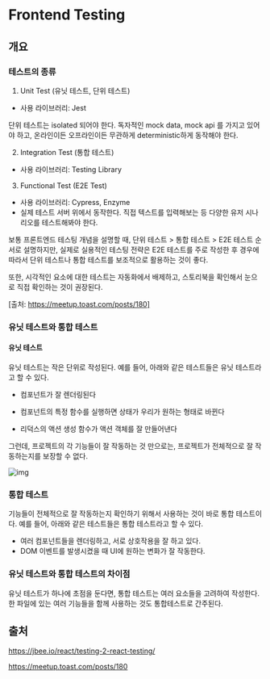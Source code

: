 # Frontend Testing

## 개요

### 테스트의 종류

1) Unit Test (유닛 테스트, 단위 테스트)

- 사용 라이브러리: Jest

단위 테스트는 isolated 되어야 한다. 독자적인 mock data, mock api 를 가지고 있어야 하고, 온라인이든 오프라인이든 무관하게 deterministic하게 동작해야 한다.

2) Integration Test (통합 테스트)

- 사용 라이브러리: Testing Library

3) Functional Test (E2E Test)

- 사용 라이브러리: Cypress, Enzyme
- 실제 테스트 서버 위에서 동작한다. 직접 텍스트를 입력해보는 등 다양한 유저 시나리오를 테스트해봐야 한다.

보통 프론트엔드 테스팅 개념을 설명할 때, 단위 테스트 > 통합 테스트 > E2E 테스트 순서로 설명하지만, 실제로 실용적인 테스팅 전략은 E2E 테스트를 주로 작성한 후 경우에 따라서 단위 테스트나 통합 테스트를 보조적으로 활용하는 것이 좋다.

또한, 시각적인 요소에 대한 테스트는 자동화에서 배제하고, 스토리북을 확인해서 눈으로 직접 확인하는 것이 권장된다.

[출처: https://meetup.toast.com/posts/180]

### 유닛 테스트와 통합 테스트

#### 유닛 테스트

유닛 테스트는 작은 단위로 작성된다. 예를 들어, 아래와 같은 테스트들은 유닛 테스트라고 할 수 있다.

- 컴포넌트가 잘 렌더링된다

- 컴포넌트의 특정 함수를 실행하면 상태가 우리가 원하는 형태로 바뀐다

- 리덕스의 액션 생성 함수가 액션 객체를 잘 만들어낸다

그런데, 프로젝트의 각 기능들이 잘 작동하는 것 만으로는, 프로젝트가 전체적으로 잘 작동하는지를 보장할 수 없다.

![img](https://cdn-images-1.medium.com/max/1600/1*4-T6VVnULaszi9ydHQ7Sfw.gif)

### 통합 테스트

기능들이 전체적으로 잘 작동하는지 확인하기 위해서 사용하는 것이 바로 통합 테스트이다. 예를 들어, 아래와 같은 테스트들은 통합 테스트라고 할 수 있다.

- 여러 컴포넌트들을 렌더링하고, 서로 상호작용을 잘 하고 있다.
- DOM 이벤트를 발생시켰을 때 UI에 원하는 변화가 잘 작동한다.

### 유닛 테스트와 통합 테스트의 차이점

유닛 테스트가 하나에 초점을 둔다면, 통합 테스트는 여러 요소들을 고려하여 작성한다. 한 파일에 있는 여러 기능들을 함께 사용하는 것도 통합테스트로 간주된다.

## 출처

https://jbee.io/react/testing-2-react-testing/

https://meetup.toast.com/posts/180